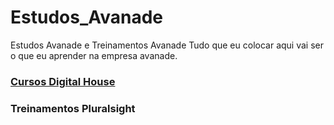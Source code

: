 # Estudos_Avanade

Estudos Avanade e Treinamentos Avanade
Tudo que eu colocar aqui vai ser o que eu aprender na empresa avanade.

### [**Cursos Digital House**](https://github.com/cristianeasreis/Estudos_Avanade-main/tree/master/Curso_Digital_House)


### **Treinamentos Pluralsight**
